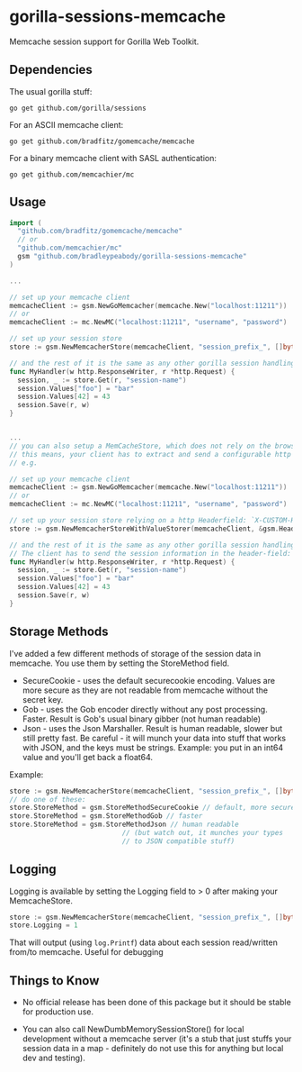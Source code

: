 gorilla-sessions-memcache
=========================

Memcache session support for Gorilla Web Toolkit.  

Dependencies
------------

The usual gorilla stuff:

    go get github.com/gorilla/sessions

For an ASCII memcache client:

    go get github.com/bradfitz/gomemcache/memcache

For a binary memcache client with SASL authentication:

    go get github.com/memcachier/mc

Usage
-----

```go
import (
  "github.com/bradfitz/gomemcache/memcache"
  // or
  "github.com/memcachier/mc"
  gsm "github.com/bradleypeabody/gorilla-sessions-memcache"
)

...

// set up your memcache client
memcacheClient := gsm.NewGoMemcacher(memcache.New("localhost:11211"))
// or
memcacheClient := mc.NewMC("localhost:11211", "username", "password")

// set up your session store
store := gsm.NewMemcacherStore(memcacheClient, "session_prefix_", []byte("secret-key-goes-here"))

// and the rest of it is the same as any other gorilla session handling:
func MyHandler(w http.ResponseWriter, r *http.Request) {
  session, _ := store.Get(r, "session-name")
  session.Values["foo"] = "bar"
  session.Values[42] = 43
  session.Save(r, w)
}


...
// you can also setup a MemCacheStore, which does not rely on the browser accepting cookies.
// this means, your client has to extract and send a configurable http Headerfield manually.
// e.g.

// set up your memcache client
memcacheClient := gsm.NewGoMemcacher(memcache.New("localhost:11211"))
// or
memcacheClient := mc.NewMC("localhost:11211", "username", "password")

// set up your session store relying on a http Headerfield: `X-CUSTOM-HEADER`
store := gsm.NewMemcacherStoreWithValueStorer(memcacheClient, &gsm.HeaderStorer{HeaderFieldName:"X-CUSTOM-HEADER"}, "session_prefix_", []byte("secret-key-goes-here"))

// and the rest of it is the same as any other gorilla session handling:
// The client has to send the session information in the header-field: `X-CUSTOM-HEADER`
func MyHandler(w http.ResponseWriter, r *http.Request) {
  session, _ := store.Get(r, "session-name")
  session.Values["foo"] = "bar"
  session.Values[42] = 43
  session.Save(r, w)
}
```

Storage Methods
---------------

I've added a few different methods of storage of the session data in memcache.  You
use them by setting the StoreMethod field.

* SecureCookie - uses the default securecookie encoding.  Values are more secure
  as they are not readable from memcache without the secret key.
* Gob - uses the Gob encoder directly without any post processing.  Faster.
  Result is Gob's usual binary gibber (not human readable)
* Json - uses the Json Marshaller.  Result is human readable, slower but still
  pretty fast.  Be careful - it will munch your data into stuff that works
  with JSON, and the keys must be strings.  Example: you put in an int64 value
  and you'll get back a float64.

Example:

```go
store := gsm.NewMemcacherStore(memcacheClient, "session_prefix_", []byte("..."))
// do one of these:
store.StoreMethod = gsm.StoreMethodSecureCookie // default, more secure
store.StoreMethod = gsm.StoreMethodGob // faster
store.StoreMethod = gsm.StoreMethodJson // human readable
							// (but watch out, it munches your types
							// to JSON compatible stuff)
```

Logging
-------

Logging is available by setting the Logging field to > 0 after making your MemcacheStore.

```go
store := gsm.NewMemcacherStore(memcacheClient, "session_prefix_", []byte("..."))
store.Logging = 1
```

That will output (using `log.Printf`) data about each session read/written from/to memcache.
Useful for debugging

Things to Know
--------------

* No official release has been done of this package but it should be stable for production use.

* You can also call NewDumbMemorySessionStore() for local development without a memcache server (it's a stub that just stuffs your session data in a map - definitely do not use this for anything but local dev and testing).
